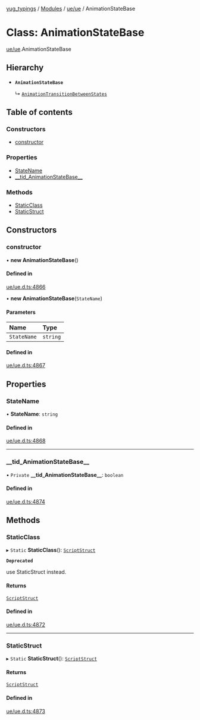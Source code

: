 [yug_typings](../README.md) / [Modules](../modules.md) / [ue/ue](../modules/ue_ue.md) / AnimationStateBase

# Class: AnimationStateBase

[ue/ue](../modules/ue_ue.md).AnimationStateBase

## Hierarchy

- **`AnimationStateBase`**

  ↳ [`AnimationTransitionBetweenStates`](ue_ue.AnimationTransitionBetweenStates.md)

## Table of contents

### Constructors

- [constructor](ue_ue.AnimationStateBase.md#constructor)

### Properties

- [StateName](ue_ue.AnimationStateBase.md#statename)
- [\_\_tid\_AnimationStateBase\_\_](ue_ue.AnimationStateBase.md#__tid_animationstatebase__)

### Methods

- [StaticClass](ue_ue.AnimationStateBase.md#staticclass)
- [StaticStruct](ue_ue.AnimationStateBase.md#staticstruct)

## Constructors

### constructor

• **new AnimationStateBase**()

#### Defined in

[ue/ue.d.ts:4866](https://github.com/YugMetaverse/yug_typings/blob/b7d9b19/ue/ue.d.ts#L4866)

• **new AnimationStateBase**(`StateName`)

#### Parameters

| Name | Type |
| :------ | :------ |
| `StateName` | `string` |

#### Defined in

[ue/ue.d.ts:4867](https://github.com/YugMetaverse/yug_typings/blob/b7d9b19/ue/ue.d.ts#L4867)

## Properties

### StateName

• **StateName**: `string`

#### Defined in

[ue/ue.d.ts:4868](https://github.com/YugMetaverse/yug_typings/blob/b7d9b19/ue/ue.d.ts#L4868)

___

### \_\_tid\_AnimationStateBase\_\_

• `Private` **\_\_tid\_AnimationStateBase\_\_**: `boolean`

#### Defined in

[ue/ue.d.ts:4874](https://github.com/YugMetaverse/yug_typings/blob/b7d9b19/ue/ue.d.ts#L4874)

## Methods

### StaticClass

▸ `Static` **StaticClass**(): [`ScriptStruct`](ue_ue.ScriptStruct.md)

**`Deprecated`**

use StaticStruct instead.

#### Returns

[`ScriptStruct`](ue_ue.ScriptStruct.md)

#### Defined in

[ue/ue.d.ts:4872](https://github.com/YugMetaverse/yug_typings/blob/b7d9b19/ue/ue.d.ts#L4872)

___

### StaticStruct

▸ `Static` **StaticStruct**(): [`ScriptStruct`](ue_ue.ScriptStruct.md)

#### Returns

[`ScriptStruct`](ue_ue.ScriptStruct.md)

#### Defined in

[ue/ue.d.ts:4873](https://github.com/YugMetaverse/yug_typings/blob/b7d9b19/ue/ue.d.ts#L4873)
